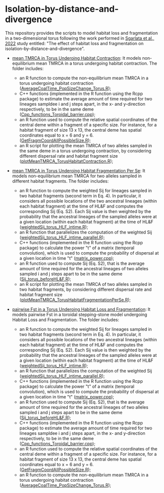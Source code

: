 # Isolation-by-distance-and-divergence

This repository provides the scripts to model habitat loss and fragmentation in a two-dimensional torus following the work performed in [Sgarlata et al., 2022](https://www.biorxiv.org/content/10.1101/2022.10.26.513874v1) study entitled: "The effect of habitat loss and fragmentation on isolation-by-distance-and-divergence".

* [mean TMRCA in Torus Underoing Habitat Contraction](HabitatContraction): It models non-equilibrium mean TMRCA in a torus undergoing habitat contraction. The folder includes:

   * an R function to compute the non-equilibrium mean TMRCA in a torus undergoing habitat contraction ([AverageCoalTime_PopSizeChange_Torus.R](HabitatContraction/AverageCoalTime_PopSizeChange_Torus.R));
   * C++ functions (implemented in the R function using the Rcpp package) to estimate the average amount of time required for two lineages sampldee i and j steps apart, in the x- and y-direction respectively, to be in the same deme ([Cpp_functions_Toroidal_barrier.cpp](HabitatContraction/Cpp_functions_Toroidal_barrier.cpp));
   * an R function used to compute the relative spatial coordinates of the central deme within a fragment of a specific size. For instance, for a habitat fragment of size 13 x 13, the central deme has spatial coordinates equal to x = 6 and y = 6. ([GetFragmCoordAllPossibleSize.R](HabitatContraction/GetFragmCoordAllPossibleSize.R));
   * an R script for plotting the mean TMRCA of two alleles sampled in the same deme in a torus undergoing contraction, by considering different dispersal rate and habitat fragment size ([plotMeanTMRCA_TorusHabitatContraction.R](HabitatContraction/plotMeanTMRCA_TorusHabitatContraction.R));

* [mean TMRCA in Torus Underoing Habitat Fragmentation Per Se](HabitatFragmentationPerSe): It models non-equilibrium mean TMRCA for two alleles sampled in different habitat fragments. The folder includes:

   * an R function to compute the weighted Sij for lineages sampled in two habitat fragments (second term in Eq. 4). In particular, it considers all possible locations of the two ancestral lineages (within each habitat fragment) at the time of HL&F and computes the corresponding Sij (Eq. S2). Each Sij value is then weighted by the probability that the ancestral lineages of the sampled alleles were at a given location (within each habitat fragment) at the time of HL&F ([weightedSij_torus_HLF_intime.R](HabitatFragmentationPerSe/weightedSij_torus_HLF_intime.R));
   * an R function that parallelizes the computation of the weighted Sij ([weightedSij_torus_HLF_intime_parallel.R](HabitatFragmentationPerSe/weightedSij_torus_HLF_intime_parallel.R));
   * C++ functions (implemented in the R function using the Rcpp package) to calculate the power "t" of a matrix (temporal convolution), which is used to compute the probability of dispersal at a given location in time "t" ([matrix_power.cpp](HabitatFragmentationPerSe/matrix_power.cpp));
   * an R function used to compute Sij (Eq. S2), that is the average amount of time required for the ancestral lineages of two alleles sampled i and j steps apart to be in the same deme ([Sij_torus_beforeHL&F.R](HabitatContraction/Sij_torus_beforeHL&F.R));
   * an R script for plotting the mean TMRCA of two alleles sampled in two habitat fragments, by considering different dispersal rate and habitat fragment size ([plotMeanTMRCA_TorusHabitatFragmentationPerSe.R](HabitatFragmentationPerSe/plotMeanTMRCA_TorusHabitatFragmentationPerSe.R));

* [pairwise Fst in a Torus Underoing Habitat Loss and Fragmentation](IsolationByDistanceAndDivergence): It models pairwise Fst in a toroidal stepping-stone model undergoing Habitat Loss and Fragmentation. The folder includes:

   * an R function to compute the weighted Sij for lineages sampled in two habitat fragments (second term in Eq. 4). In particular, it considers all possible locations of the two ancestral lineages (within each habitat fragment) at the time of HL&F and computes the corresponding Sij (Eq. S2). Each Sij value is then weighted by the probability that the ancestral lineages of the sampled alleles were at a given location (within each habitat fragment) at the time of HL&F ([weightedSij_torus_HLF_intime.R](IsolationByDistanceAndDivergence/weightedSij_torus_HLF_intime.R));
   * an R function that parallelizes the computation of the weighted Sij ([weightedSij_torus_HLF_intime_parallel.R](IsolationByDistanceAndDivergence/weightedSij_torus_HLF_intime_parallel.R));
   * C++ functions (implemented in the R function using the Rcpp package) to calculate the power "t" of a matrix (temporal convolution), which is used to compute the probability of dispersal at a given location in time "t" ([matrix_power.cpp](IsolationByDistanceAndDivergence/matrix_power.cpp));
   * an R function used to compute Sij (Eq. S2), that is the average amount of time required for the ancestral lineages of two alleles sampled i and j steps apart to be in the same deme ([Sij_torus_beforeHL&F.R](IsolationByDistanceAndDivergence/Sij_torus_beforeHL&F.R));
   * C++ functions (implemented in the R function using the Rcpp package) to estimate the average amount of time required for two lineages sampldee i and j steps apart, in the x- and y-direction respectively, to be in the same deme ([Cpp_functions_Toroidal_barrier.cpp](IsolationByDistanceAndDivergence/Cpp_functions_Toroidal_barrier.cpp));
   * an R function used to compute the relative spatial coordinates of the central deme within a fragment of a specific size. For instance, for a habitat fragment of size 13 x 13, the central deme has spatial coordinates equal to x = 6 and y = 6. ([GetFragmCoordAllPossibleSize.R](IsolationByDistanceAndDivergence/GetFragmCoordAllPossibleSize.R));
   * an R function to compute the non-equilibrium mean TMRCA in a torus undergoing habitat contraction ([AverageCoalTime_PopSizeChange_Torus.R](IsolationByDistanceAndDivergence/AverageCoalTime_PopSizeChange_Torus.R));
